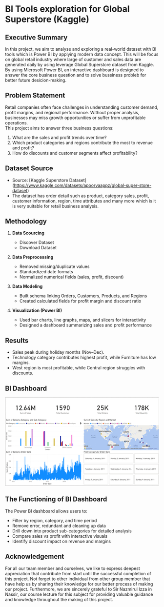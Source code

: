 # BI Tools exploration for Global Superstore (Kaggle)

## Executive Summary
In this project, we aim to analyse and exploring a real-world dataset with BI tools which is Power BI by applying modern data concept. This will be focus on global retail industry where large of customer and sales data are generated daily by using leverage Global Superstore dataset from Kaggle. By using Microsoft Power BI, an interactive dashboard is designed to answer the core business question and to solve bussiness probleb for better future desicion-making. 

## Problem Statement
Retail companies often face challenges in understanding customer demand, profit margins, and regional performance. Without proper analysis, businesses may miss growth opportunities or suffer from unprofitable operations.  
This project aims to answer three business questions:
1. What are the sales and profit trends over time?  
2. Which product categories and regions contribute the most to revenue and profit?  
3. How do discounts and customer segments affect profitability?  

## Dataset Source
- Source: [Kaggle Superstore Dataset] (https://www.kaggle.com/datasets/apoorvaappz/global-super-store-dataset)  
- The dataset has order detail such as product, category sales, profit, customer information, region, time attributes and many more which is it is very suitable for retail business analysis.  

## Methodology
1. **Data Scourcing**  
   - Discover Dataset 
   - Download Dataset  
     
2. **Data Preprocessing**  
   - Removed missing/duplicate values  
   - Standardized date formats  
   - Normalized numerical fields (sales, profit, discount)  

3. **Data Modeling**  
   - Built schema linking Orders, Customers, Products, and Regions  
   - Created calculated fields for profit margin and discount ratio  

4. **Visualization (Power BI)**  
   - Used bar charts, line graphs, maps, and slicers for interactivity  
   - Designed a dashboard summarizing sales and profit performance    

## Results
- Sales peak during holiday months (Nov–Dec).  
- Technology category contributes highest profit, while Furniture has low margins.  
- West region is most profitable, while Central region struggles with discounts.  

## BI Dashboard

![image alt](https://github.com/Lcarlest/Project-BIT2053-Fundamental-of-Modern-Data/blob/3bb4fe5a2dfb0e201c3465658a7206d07fd62076/Picture1.png)

## The Functioning of BI Dashboard
The Power BI dashboard allows users to:  
- Filter by region, category, and time period
- Remove error, redundant and cleaning up data
- Drill down into product sub-categories for detailed analysis  
- Compare sales vs profit with interactive visuals  
- Identify discount impact on revenue and margins


##  Acknowledgement
For all our team member and ourselves, we like to express deepest appreciation that contribute from start until the successful completion of this project. Not forget to other individual from other group member that have help us by sharing their knowledge for our better process of making our project.
Furthermore, we are sincerely grateful to Sir Nazmirul Izza in Nassir, our course lecture for this subject for providing valuable guidance and knowledge throughout the making of this project.
